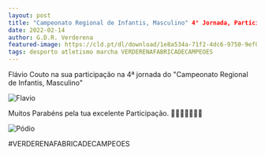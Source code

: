 ```yaml
---
layout: post
title: "Campeonato Regional de Infantis, Masculino" 4° Jornada, Participação do nosso Atleta Flávio Couto
date: 2022-02-14
author: G.D.R. Verderena
featured-image: https://cld.pt/dl/download/1e8a534a-71f2-4dc6-9750-9ef05573e7ec/273938418_5250164671682820_4351726951353745379_n.jpg
tags: desporto atletismo marcha VERDERENAFABRICADECAMPEOES
---
```


Flávio Couto na sua participação na 4ª jornada do "Campeonato Regional de Infantis, Masculino"

![Flavio](https://cld.pt/dl/download/6bd7c4a6-1b3e-4c0d-8dbb-a31a65dcb7ec/274004247_5250162301683057_5523431794201144144_n.jpg)

Muitos Parabéns pela tua excelente Participação. 🥈💪💪💪👏👏👏

![Pódio](https://cld.pt/dl/download/bf0ca019-f083-47ac-97b1-3cbe2deacc95/274015946_5250164231682864_8472843047432119145_n.jpg)

#VERDERENAFABRICADECAMPEOES
